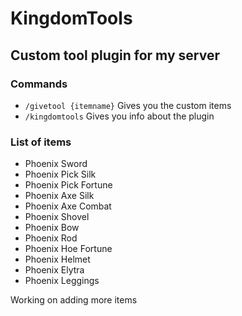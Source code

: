 # KingdomTools
## Custom tool plugin for my server

### Commands
- `/givetool {itemname}` Gives you the custom items
- `/kingdomtools` Gives you info about the plugin

### List of items

- Phoenix Sword
- Phoenix Pick Silk
- Phoenix Pick Fortune
- Phoenix Axe Silk
- Phoenix Axe Combat
- Phoenix Shovel
- Phoenix Bow
- Phoenix Rod
- Phoenix Hoe Fortune
- Phoenix Helmet
- Phoenix Elytra
- Phoenix Leggings

Working on adding more items
